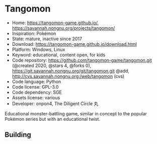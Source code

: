 # Tangomon

- Home: https://tangomon-game.github.io/, https://savannah.nongnu.org/projects/tangomon/
- Inspiration: Pokémon
- State: mature, inactive since 2017
- Download: https://tangomon-game.github.io/download.html
- Platform: Windows, Linux
- Keyword: educational, content open, for kids
- Code repository: https://github.com/tangomon-game/tangomon.git (@created 2020, @stars 4, @forks 0), https://git.savannah.nongnu.org/git/tangomon.git @add, http://cvs.savannah.nongnu.org:/web/tangomon (cvs)
- Code language: Python
- Code license: GPL-3.0
- Code dependency: SGE
- Assets license: various
- Developer: onpon4, The Diligent Circle 丸

Educational monster-battling game, similar in concept to the popular Pokémon series but with an educational twist.

## Building
